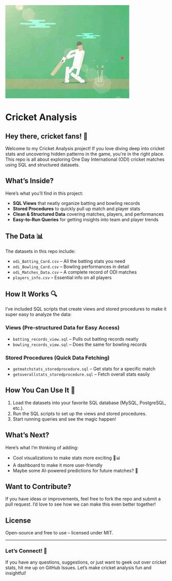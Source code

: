 

![](https://github.com/jyothsnacreator/Cricket-Analysis/blob/main/ODI.gif)

# Cricket Analysis

## Hey there, cricket fans! 🏏

Welcome to my Cricket Analysis project! If you love diving deep into cricket stats and uncovering hidden patterns in the game, you're in the right place. This repo is all about exploring One Day International (ODI) cricket matches using SQL and structured datasets. 

## What’s Inside?
Here’s what you’ll find in this project:
- **SQL Views** that neatly organize batting and bowling records
- **Stored Procedures** to quickly pull up match and player stats
- **Clean & Structured Data** covering matches, players, and performances
- **Easy-to-Run Queries** for getting insights into team and player trends

## The Data 📊
The datasets in this repo include:
- `odi_Batting_Card.csv` – All the batting stats you need
- `odi_Bowling_Card.csv` – Bowling performances in detail
- `odi_Matches_Data.csv` – A complete record of ODI matches
- `players_info.csv` – Essential info on all players

## How It Works 🔍
I’ve included SQL scripts that create views and stored procedures to make it super easy to analyze the data:

### Views (Pre-structured Data for Easy Access)
- `batting_records_view.sql` – Pulls out batting records neatly
- `bowling_records_view.sql` – Does the same for bowling records

### Stored Procedures (Quick Data Fetching)
- `getmatchstats_storedprocedure.sql` – Get stats for a specific match
- `getoverallstats_storedprocedure.sql` – Fetch overall stats easily

## How You Can Use It 🚀
1. Load the datasets into your favorite SQL database (MySQL, PostgreSQL, etc.).
2. Run the SQL scripts to set up the views and stored procedures.
3. Start running queries and see the magic happen!

## What’s Next?
Here’s what I’m thinking of adding:
- Cool visualizations to make stats more exciting 🎨📊
- A dashboard to make it more user-friendly
- Maybe some AI-powered predictions for future matches? 🤖

## Want to Contribute?
If you have ideas or improvements, feel free to fork the repo and submit a pull request. I’d love to see how we can make this even better together!

## License
Open-source and free to use – licensed under MIT.

---

### Let’s Connect! 🤝
If you have any questions, suggestions, or just want to geek out over cricket stats, hit me up on GitHub Issues. Let’s make cricket analysis fun and insightful!


